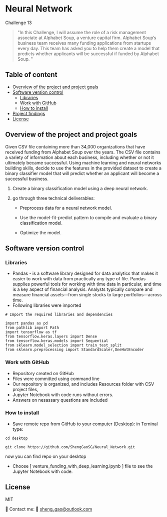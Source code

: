 
# Neural Network



Challenge 13

> "In this Challenge, I will assume the role of a risk management associate at Alphabet Soup, a venture capital firm. Alphabet Soup’s business team receives many funding applications from startups every day. This team has asked you to help them create a model that predicts whether applicants will be successful if funded by Alphabet Soup.
"


## Table of content
- [Overview of the project and project goals](https://github.com/ShengGaoSG/Neural_Network#overview-of-the-project-and-project-goals) 
- [Software version control](https://github.com/ShengGaoSG/Neural_Network#software-version-control)
    - [Libraries](https://github.com/ShengGaoSG/Neural_Network#libraries)
    - [Work with GitHub](https://github.com/ShengGaoSG/Neural_Network#work-with-github)
    - [How to install](https://github.com/ShengGaoSG/Neural_Network#how-to-install)
- [Project findings](https://github.com/ShengGaoSG/Neural_Network#project-findings)
- [License](https://github.com/ShengGaoSG/Neural_Network#license)




## Overview of the project and project goals

Given CSV file containing more than 34,000 organizations that have received funding from Alphabet Soup over the years. The CSV file contains a variety of information about each business, including whether or not it ultimately became successful. 
Using machine learning and neural networks building skills, decide to use the features in the provided dataset to create a binary classifier model that will predict whether an applicant will become a successful business.


1. Create a binary classification model using a deep neural network.

2. go through three technical deliverables: 

    - Preprocess data for a neural network model.

    - Use the model-fit-predict pattern to compile and evaluate a binary classification model.

    - Optimize the model.




## Software version control


### Libraries 
*  Pandas - is a software library designed for data analytics that makes it easier to work with data from practically any type of file. Pandas supplies powerful tools for working with time data in particular, and time is a key aspect of financial analysis. Analysts typically compare and measure financial assets—from single stocks to large portfolios—across time.
* Following libraries were imported

```
# Import the required libraries and dependencies

import pandas as pd
from pathlib import Path
import tensorflow as tf
from tensorflow.keras.layers import Dense
from tensorflow.keras.models import Sequential
from sklearn.model_selection import train_test_split
from sklearn.preprocessing import StandardScaler,OneHotEncoder

```


 
### Work with GitHub
* Repository created on GitHub
* Files were  committed using command line
* Our repository is organized, and includes Resources folder with CSV  project files, 
* Jupyter Notebook with code runs without errors.
* Answers on nesassary questions are included

### How to install

* Save remote repo from GitHub to your computer (Desktop): in Terninal type:

```
cd desktop

git clone https://github.com/ShengGaoSG/Neural_Network.git
```

now you can find repo on your desktop


* Choose [ venture_funding_with_deep_learning.ipynb ] file to see the Jupyter Notebook with code.


## License

MIT


📔 Contact me: 
📩 sheng_gao@outlook.com

